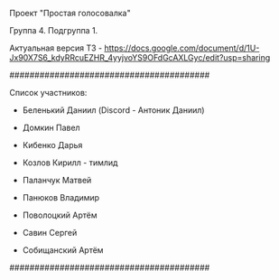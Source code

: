 Проект "Простая голосовалка"

Группа 4. Подгруппа 1.

Актуальная версия ТЗ - https://docs.google.com/document/d/1U-Jx90X7S6_kdyRRcuEZHR_4yyjvoYS9OFdGcAXLGyc/edit?usp=sharing

########################################

Список участников:

- Беленький Даниил (Discord - Антоник Даниил)

- Домкин Павел

- Кибенко Дарья

- Козлов Кирилл - тимлид

- Паланчук Матвей

- Панюков Владимир

- Поволоцкий Артём

- Савин Сергей

- Собищанский Артём

########################################
